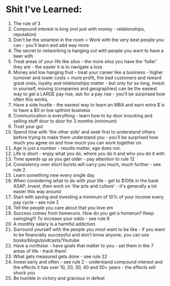 # Shit I've Learned:

1. The rule of 3
2. Compound interest is king (not just with money - relationships, reputation)
3. Don't be the smartest in the room = Work with the very best people you can - you'll learn and add way more
4. The secret to networking is hanging out with people you want to have a beer with
5. Treat areas of your life like silos - the more silos you have the 'fuller' they are - the easier it is to navigate a loss 
6. Money and low hanging fruit - treat your career like a business - higher turnover and lower costs = more profit, fire bad customers and reward great ones, loyalty and relationships matter - but only for so long, invest in yourself, moving (companies and geographies) can be the easiest way to get a LARGE pay rise, ask for a pay rise - you'll be surprised how often this works, 
7. Have a side hustle - the easiest way to learn an MBA and earn extra $ is to have a $0 or low upfront business 
8. Communication is everything - learn how to by door knocking and selling stuff door to door for 3 months (minimum)
9. Trust your gut
10. Spend time with 'the other side' and seek first to understand others before trying to make them understand you - you'll be surprised how much you agree on and how much you can work together on 
11. Age is just a number - results matter, age does not. 
12. Life is short - enjoy what you do, where you do it and who you do it with 
13. Time speeds up as you get older - pay attention to rule 12 
14. Consistency over short bursts will carry you much, much further - see rule 2
15. Learn something new every single day
16. When considering what to do with your life - get to $100k in the bank ASAP, invest, then work on 'the arts and culture' - it's generally a lot easier this way around 
17. Start with saving and investing a minimum of 10% of your income every pay cycle - see rule 2 
18. Tell the people you care about that you love em
19. Success comes from homeruns. How do you get a homerun? Keep swinging!!! To increase your odds - see rule 6
20. A monthly salary is a harmful addiction 
21. Surround yourself with the people you most want to be like - if you want to be financially successful and don't know anyone, you can use books/blogs/podcasts/Youtube
22. Have a northstar - have goals that matter to you - set them in the 7 areas of life - track them! 
23. What gets measured gets done - see rule 22
24. Invest early and often - see rule 2 - understand compound interest and the effects it has over 10, 20, 30, 40 and 50+ years - the effects will shock you
25. Be humble in victory and gracious in defeat
